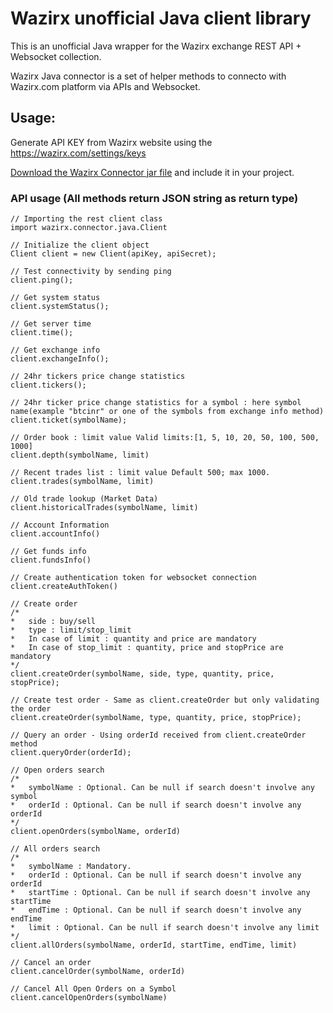# Wazirx unofficial Java client library
This is an unofficial Java wrapper for the Wazirx exchange REST API + Websocket collection.

Wazirx Java connector is a set of helper methods to connecto with Wazirx.com platform via APIs and Websocket. 

## Usage:
Generate API KEY from Wazirx website using the https://wazirx.com/settings/keys

[Download the Wazirx Connector jar file](https://github.com/pratts/wazirx-connector-java/releases/tag/v1.0.0) and include it in your project.

### API usage (All methods return JSON string as return type)
```
// Importing the rest client class
import wazirx.connector.java.Client

// Initialize the client object
Client client = new Client(apiKey, apiSecret);

// Test connectivity by sending ping
client.ping();

// Get system status
client.systemStatus();

// Get server time
client.time();

// Get exchange info
client.exchangeInfo();

// 24hr tickers price change statistics
client.tickers();

// 24hr ticker price change statistics for a symbol : here symbol name(example "btcinr" or one of the symbols from exchange info method)
client.ticket(symbolName);

// Order book : limit value Valid limits:[1, 5, 10, 20, 50, 100, 500, 1000]
client.depth(symbolName, limit)

// Recent trades list : limit value Default 500; max 1000.
client.trades(symbolName, limit)

// Old trade lookup (Market Data)
client.historicalTrades(symbolName, limit)

// Account Information
client.accountInfo()

// Get funds info
client.fundsInfo()

// Create authentication token for websocket connection
client.createAuthToken()

// Create order
/*
*	side : buy/sell
*	type : limit/stop_limit
*	In case of limit : quantity and price are mandatory
*	In case of stop_limit : quantity, price and stopPrice are mandatory
*/
client.createOrder(symbolName, side, type, quantity, price, stopPrice);

// Create test order - Same as client.createOrder but only validating the order
client.createOrder(symbolName, type, quantity, price, stopPrice);

// Query an order - Using orderId received from client.createOrder method
client.queryOrder(orderId);

// Open orders search
/*
*	symbolName : Optional. Can be null if search doesn't involve any symbol
*	orderId : Optional. Can be null if search doesn't involve any orderId
*/
client.openOrders(symbolName, orderId)

// All orders search
/*
*	symbolName : Mandatory.
*	orderId : Optional. Can be null if search doesn't involve any orderId
*	startTime : Optional. Can be null if search doesn't involve any startTime
*	endTime : Optional. Can be null if search doesn't involve any endTime
*	limit : Optional. Can be null if search doesn't involve any limit
*/
client.allOrders(symbolName, orderId, startTime, endTime, limit)

// Cancel an order
client.cancelOrder(symbolName, orderId)

// Cancel All Open Orders on a Symbol
client.cancelOpenOrders(symbolName)

```